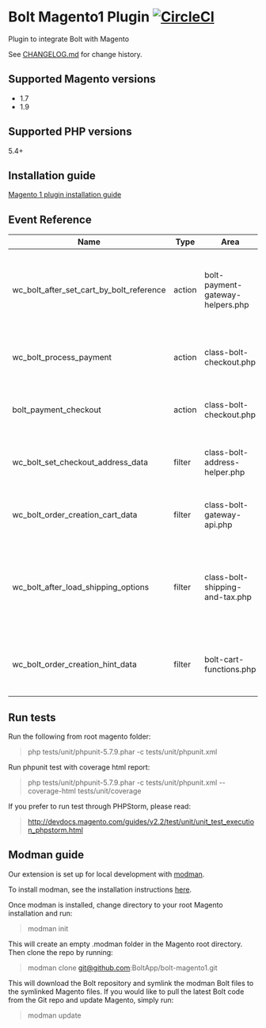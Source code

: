 # Bolt Magento1 Plugin [![CircleCI](https://circleci.com/gh/BoltApp/bolt-magento1.svg?style=shield)](https://circleci.com/gh/BoltApp/bolt-magento1)

Plugin to integrate Bolt with Magento

See [CHANGELOG.md](./CHANGELOG.md) for change history.

## Supported Magento versions
+ 1.7
+ 1.9

## Supported PHP versions
5.4+

## Installation guide
[Magento 1 plugin installation guide](https://docs.bolt.com/docs/magento-integration-guide)

## Event Reference

| Name | Type | Area | Parameters | Description |
| --- | --- | --- | --- | --- |
| wc_bolt_after_set_cart_by_bolt_reference | action | bolt-payment-gateway-helpers.php | Allow for a merchant hook to do customization on cart content by Bolt Reference |
| wc_bolt_process_payment | action | class-bolt-checkout.php | Allow for a merchant hook prior to showing the success page |
| bolt_payment_checkout | action | class-bolt-checkout.php | Action to show the Bolt button on checkout page |
| wc_bolt_set_checkout_address_data | filter | class-bolt-address-helper.php | Allow for a merchant hook to add extra address fields |
| wc_bolt_order_creation_cart_data | filter | class-bolt-gateway-api.php | Add extra data to send to 'Bolt create_orders' API request |
| wc_bolt_after_load_shipping_options | filter | class-bolt-shipping-and-tax.php | Allow for a merchant hook to do customization on shipping options for shipping and tax method endpoint |
| wc_bolt_order_creation_hint_data | filter | bolt-cart-functions.php | Allow for a merchant hook to add extra hint data when creating Bolt order |

## Run tests

Run the following from root magento folder:

> php tests/unit/phpunit-5.7.9.phar -c tests/unit/phpunit.xml

Run phpunit test with coverage html report:

> php tests/unit/phpunit-5.7.9.phar -c tests/unit/phpunit.xml --coverage-html tests/unit/coverage

If you prefer to run test through PHPStorm, please read:

> http://devdocs.magento.com/guides/v2.2/test/unit/unit_test_execution_phpstorm.html 

## Modman guide
Our extension is set up for local development with [modman](https://github.com/colinmollenhour/modman).

To install modman, see the installation instructions [here](https://github.com/colinmollenhour/modman#installation).

Once modman is installed, change directory to your root Magento installation and run:
> modman init 

This will create an empty .modman folder in the Magento root directory. Then clone the repo by running:
> modman clone git@github.com:BoltApp/bolt-magento1.git

This will download the Bolt repository and symlink the modman Bolt files to the symlinked Magento files.
If you would like to pull the latest Bolt code from the Git repo and update Magento, simply run:
> modman update
